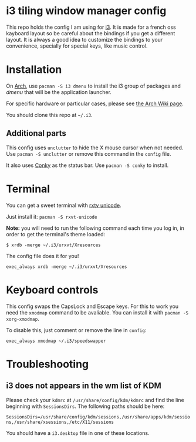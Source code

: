 i3 tiling window manager config
===============================

This repo holds the config I am using for [i3](http://i3wm.org).
It is made for a french oss kayboard layout so be careful about the bindings if you get a different layout.
It is always a good idea to customize the bindings to your convenience, specially for special keys, like music control.

# Installation

On [Arch](https://www.archlinux.org), use `pacman -S i3 dmenu` to install the i3 group of packages and *dmenu* that will be the application launcher.

For specific hardware or particular cases, please see [the Arch Wiki page](https://wiki.archlinux.org/index.php/I3).

You should clone this repo at `~/.i3`.

## Additional parts

This config uses `unclutter` to hide the X mouse cursor when not needed.
Use `pacman -S unclutter` or remove this command in the `config` file.

It also uses [Conky](https://wiki.archlinux.org/index.php/Conky) as the status bar.
Use `pacman -S conky` to install.

# Terminal

You can get a sweet terminal with [rxtv unicode](https://wiki.archlinux.org/index.php/Urxvt).

Just install it: `pacman -S rxvt-unicode`

**Note:** you will need to run the following command each time you log in, in order to get the terminal's theme loaded:

`$ xrdb -merge ~/.i3/urxvt/Xresources`

The config file does it for you!

`exec_always xrdb -merge ~/.i3/urxvt/Xresources`

# Keyboard controls

This config swaps the CapsLock and Escape keys.
For this to work you need the `xmodmap` command to be avaliable.
You can install it with `pacman -S xorg-xmodmap`.

To disable this, just comment or remove the line in `config`:

`exec_always xmodmap ~/.i3/speedswapper`

# Troubleshooting

## i3 does not appears in the wm list of KDM

Please check your `kdmrc` at `/usr/share/config/kdm/kdmrc` and find the line beginning with `SessionsDirs`. The following paths should be here:

`SessionsDirs=/usr/share/config/kdm/sessions,/usr/share/apps/kdm/sessions,/usr/share/xsessions,/etc/X11/sessions`

You should have a `i3.desktop` file in one of these locations.
